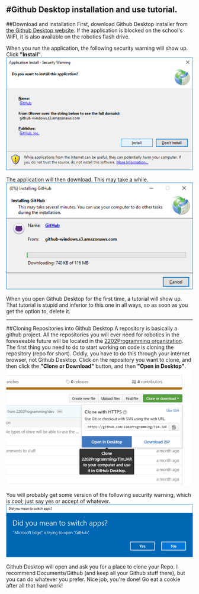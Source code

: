 #Github Desktop installation and use tutorial.
------
##Download and installation
First, download Github Desktop installer from <a href="https://desktop.github.com/">the Github Desktop website</a>. If
the application is blocked on the school's WIFI, it is also available on the robotics flash drive.

When you run the application, the following security warning will show up. Click <b>"Install"</b>.
<img src="GithubDesktopInstallInstructions/AcceptSecurityWarning(0).png">

The application will then download. This may take a while.
<img src="GithubDesktopInstallInstructions/WaitForApplicationToDownload(1).png">

When you open Github Desktop for the first time, a tutorial will show up. That tutorial is stupid and inferior to this one
in all ways, so as soon as you get the option to, delete it.

___________________________
##Cloning Repositories into Github Desktop
A repository is basically a github project. All the repositories you will ever need for robotics in the foreseeable future
will be located in the <a href="https://github.com/2202Programming">2202Programming organization</a>. The first thing you
need to do to start working on code is cloning the repository (repo for short). Oddly, you have to do this through your
internet browser, not Github Desktop. Click on the repository you want to clone, and then click the <b>"Clone or Download"</b>
button, and then <b>"Open in Desktop"</b>.
<img src="GithubDesktopInstallInstructions/CloneRepo(2).png">

You will probably get some version of the following security warning, which is cool; just say yes or accept of whatever.
<img src="GithubDesktopInstallInstructions/CloneSecurityWarning(3).png">

Github Desktop will open and ask you for a place to clone your Repo. I recommend Documents/Github (and keep all your Github
stuff there), but you can do whatever you prefer. Nice job, you're done! Go eat a cookie after all that hard work!
